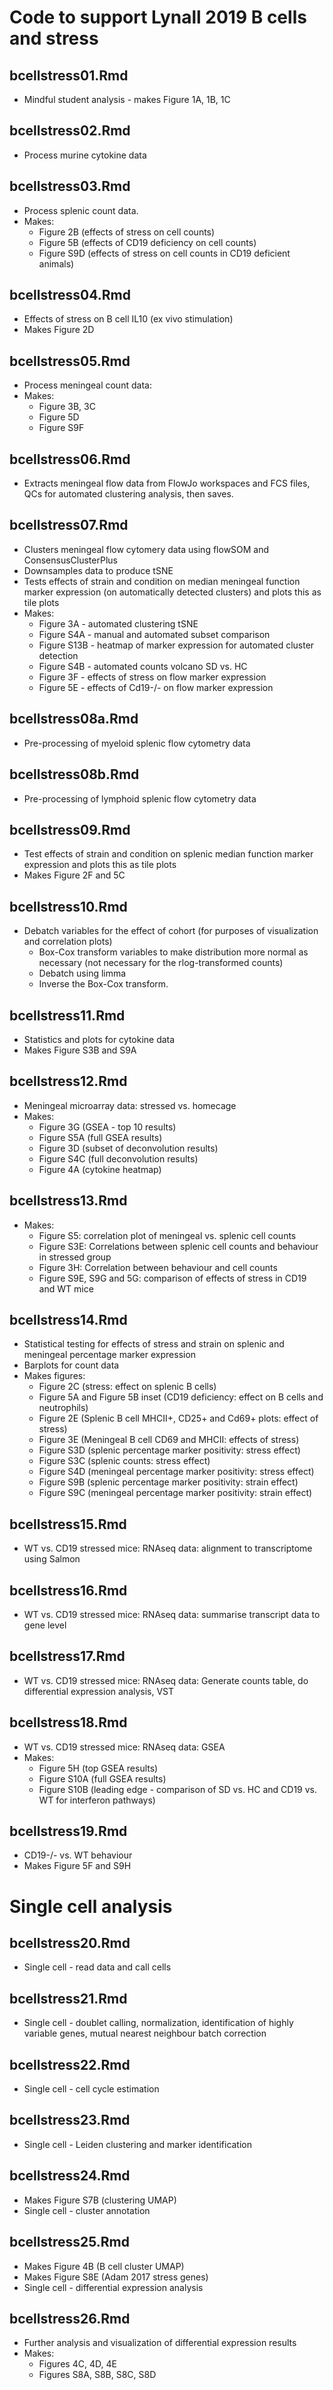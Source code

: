 # Code to support Lynall 2019 B cells and stress

## bcellstress01.Rmd

- Mindful student analysis - makes Figure 1A, 1B, 1C 

## bcellstress02.Rmd

- Process murine cytokine data

## bcellstress03.Rmd

- Process splenic count data.
- Makes:
  - Figure 2B (effects of stress on cell counts)
  - Figure 5B (effects of CD19 deficiency on cell counts)
  - Figure S9D (effects of stress on cell counts in CD19 deficient animals)

## bcellstress04.Rmd

- Effects of stress on B cell IL10 (ex vivo stimulation)
- Makes Figure 2D

## bcellstress05.Rmd

- Process meningeal count data:
- Makes:
  - Figure 3B, 3C
  - Figure 5D
  - Figure S9F

## bcellstress06.Rmd

- Extracts meningeal flow data from FlowJo workspaces and FCS files, QCs for automated clustering analysis, then saves.

## bcellstress07.Rmd

- Clusters meningeal flow cytomery data using flowSOM and ConsensusClusterPlus
- Downsamples data to produce tSNE
- Tests effects of strain and condition on median meningeal function marker expression (on automatically detected clusters) and plots this as tile plots
- Makes:
  - Figure 3A - automated clustering tSNE
  - Figure S4A - manual and automated subset comparison
  - Figure S13B - heatmap of marker expression for automated cluster detection
  - Figure S4B - automated counts volcano SD vs. HC
  - Figure 3F - effects of stress on flow marker expression
  - Figure 5E -  effects of Cd19-/- on flow marker expression

## bcellstress08a.Rmd

- Pre-processing of myeloid splenic flow cytometry data

## bcellstress08b.Rmd

- Pre-processing of lymphoid splenic flow cytometry data

## bcellstress09.Rmd

- Test effects of strain and condition on splenic median function marker expression and plots this as tile plots
- Makes Figure 2F and 5C

## bcellstress10.Rmd

- Debatch variables for the effect of cohort (for purposes of visualization and correlation plots) 
  - Box-Cox transform variables to make distribution more normal as necessary (not necessary for the rlog-transformed counts)
  - Debatch using limma
  - Inverse the Box-Cox transform. 

## bcellstress11.Rmd

- Statistics and plots for cytokine data
- Makes Figure S3B and S9A

## bcellstress12.Rmd

- Meningeal microarray data: stressed vs. homecage
- Makes:
  - Figure 3G (GSEA - top 10 results)
  - Figure S5A (full GSEA results) 
  - Figure 3D (subset of deconvolution results)
  - Figure S4C (full deconvolution results)
  - Figure 4A (cytokine heatmap)

## bcellstress13.Rmd

- Makes:
  - Figure S5: correlation plot of meningeal vs. splenic cell counts
  - Figure S3E: Correlations between splenic cell counts and behaviour in stressed group
  - Figure 3H: Correlation between behaviour and cell counts
  - Figure S9E, S9G and 5G: comparison of effects of stress in CD19 and WT mice

## bcellstress14.Rmd

- Statistical testing for effects of stress and strain on splenic and meningeal percentage marker expression
- Barplots for count data
- Makes figures:
  - Figure 2C (stress: effect on splenic B cells)
  - Figure 5A and Figure 5B inset (CD19 deficiency: effect on B cells and neutrophils) 
  - Figure 2E (Splenic B cell MHCII+, CD25+ and Cd69+ plots: effect of stress)
  - Figure 3E (Meningeal B cell CD69 and MHCII: effects of stress)
  - Figure S3D (splenic percentage marker positivity: stress effect)
  - Figure S3C (splenic counts: stress effect)
  - Figure S4D (meningeal percentage marker positivity: stress effect)
  - Figure S9B (splenic percentage marker positivity: strain effect)
  - Figure S9C (meningeal percentage marker positivity: strain effect)
  
## bcellstress15.Rmd

- WT vs. CD19 stressed mice: RNAseq data: alignment to transcriptome using Salmon

## bcellstress16.Rmd

- WT vs. CD19 stressed mice: RNAseq data: summarise transcript data to gene level

## bcellstress17.Rmd

- WT vs. CD19 stressed mice: RNAseq data: Generate counts table, do differential expression analysis, VST

## bcellstress18.Rmd

- WT vs. CD19 stressed mice: RNAseq data: GSEA
- Makes:
  - Figure 5H (top GSEA results)
  - Figure S10A (full GSEA results)
  - Figure S10B (leading edge - comparison of SD vs. HC and CD19 vs. WT for interferon pathways)

## bcellstress19.Rmd

- CD19-/- vs. WT behaviour
- Makes Figure 5F and S9H

# Single cell analysis

## bcellstress20.Rmd
- Single cell - read data and call cells

## bcellstress21.Rmd
- Single cell - doublet calling, normalization, identification of highly variable genes, mutual nearest neighbour batch correction

## bcellstress22.Rmd
- Single cell - cell cycle estimation

## bcellstress23.Rmd
- Single cell - Leiden clustering and marker identification

## bcellstress24.Rmd
- Makes Figure S7B (clustering UMAP)
- Single cell - cluster annotation

## bcellstress25.Rmd
- Makes Figure 4B (B cell cluster UMAP)
- Makes Figure S8E (Adam 2017 stress genes)
- Single cell - differential expression analysis

## bcellstress26.Rmd
- Further analysis and visualization of differential expression results
- Makes:
  - Figures 4C, 4D, 4E
  - Figures S8A, S8B, S8C, S8D

